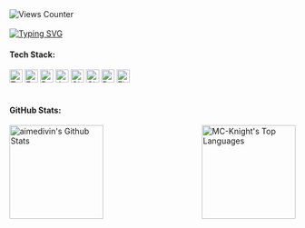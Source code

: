 <div>
  <img src="https://views-counter.vercel.app/badge?pageId=aimedivin%2F&leftColor=000000&rightColor=1899b9&type=total&label=°_°&style=none" alt="Views Counter">
</div>
<br>
<div>
  <a href="https://git.io/typing-svg"><img src="https://readme-typing-svg.herokuapp.com?font=Fira+Code&duration=3500&pause=200&color=FFFFFF&multiline=true&repeat=false&width=610&height=80&lines=Hi+there!+%F0%9F%91%8B+I'm+Aime+Divin%2C;I'm+a+Full-stack+developer%2C+Thanks+for+stopping+by!" alt="Typing SVG" /></a>
</div>
<div>
  <h4>Tech Stack:</h4>
  <img src="https://img.shields.io/badge/typescript-%23007ACC.svg?style=for-the-badge&logo=typescript&logoColor=white" alt="TypeScript" style="height: 23px;">
  <img src="https://img.shields.io/badge/express.js-%23404d59.svg?style=for-the-badge&logo=express&logoColor=%2361DAFB" alt="Express.js" style="height: 23px;">
  <img src="https://img.shields.io/badge/react-%2320232a.svg?style=for-the-badge&logo=react&logoColor=%2361DAFB" alt="React" style="height: 23px;">
  <img src="https://img.shields.io/badge/java-%23ED8B00.svg?style=for-the-badge&logo=openjdk&logoColor=white" alt="Java" style="height: 23px;">
  <img src="https://img.shields.io/badge/git-%23F05033.svg?style=for-the-badge&logo=git&logoColor=white" alt="Git" style="height: 23px;">
  <img src="https://img.shields.io/badge/github-%23121011.svg?style=for-the-badge&logo=github&logoColor=white" alt="Github" style="height: 23px;">
  <img src="https://img.shields.io/badge/docker-%230db7ed.svg?style=for-the-badge&logo=docker&logoColor=white" alt="Docker" style="height: 23px;">
  <img src="https://img.shields.io/badge/figma-%23F24E1E.svg?style=for-the-badge&logo=figma&logoColor=white" alt="Figma" style="height: 23px;">
</div>
<br>
<div>
  <h4>GitHub Stats:</h4>
  <div style="display: flex; justify-content: space-between; align-items: flex-start; flex-wrap: wrap;">
    <img alt="aimedivin's Github Stats" src="https://github-readme-stats.vercel.app/api?username=aimedivin&show_icons=true&count_private=true&theme=react&hide_border=true&bg_color=0D1117" style="height: 165px;" />
    <img alt="MC-Knight's Top Languages" src="https://github-readme-stats.vercel.app/api/top-langs/?username=aimedivin&langs_count=8&count_private=true&layout=compact&theme=react&hide_border=true&bg_color=0D1117" style="height: 165px;" />
  </div>
</div>

